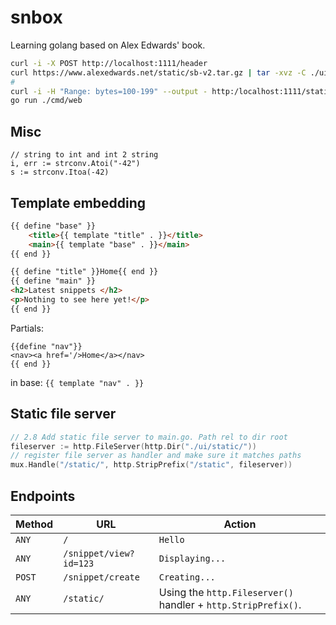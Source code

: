 # snbox

Learning golang based on Alex Edwards' book.

```sh
curl -i -X POST http://localhost:1111/header
curl https://www.alexedwards.net/static/sb-v2.tar.gz | tar -xvz -C ./ui/static
# 
curl -i -H "Range: bytes=100-199" --output - http:/localhost:1111/static/img/logo.png
go run ./cmd/web
```

## Misc 

```
// string to int and int 2 string
i, err := strconv.Atoi("-42")
s := strconv.Itoa(-42)
```

## Template embedding 

```html
{{ define "base" }}
    <title>{{ template "title" . }}</title>
    <main>{{ template "base" . }}</main>
{{ end }}
```

```html
{{ define "title" }}Home{{ end }}
{{ define "main" }}
<h2>Latest snippets </h2>
<p>Nothing to see here yet!</p>
{{ end }}
```
Partials:
```
{{define "nav"}}
<nav><a href='/>Home</a></nav>
{{ end }}
```
in base: `{{ template "nav" . }}`



## Static file server

```go
// 2.8 Add static file server to main.go. Path rel to dir root
fileserver := http.FileServer(http.Dir("./ui/static/"))
// register file server as handler and make sure it matches paths
mux.Handle("/static/", http.StripPrefix("/static", fileserver))
```

## Endpoints

Method | URL | Action
---|---|---
`ANY`  | `/` | `Hello`
`ANY`  | `/snippet/view?id=123` | `Displaying...`
`POST` | `/snippet/create` | `Creating...`
`ANY`  | `/static/` | Using the `http.Fileserver()` handler + `http.StripPrefix()`. 
